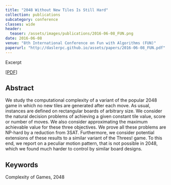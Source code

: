 ```yaml
---
title: "2048 Without New Tiles Is Still Hard"
collection: publications
subcategory: conference
classes: wide
header: 
  teaser: /assets/images/publications/2016-06-08_FUN.png
date: 2016-06-08
venue: "8th International Conference on Fun with Algorithms (FUN)"
paperurl: "http://daslerpc.github.io/assets/papers/2016-06-08_FUN.pdf"
---
```


Excerpt

\[[PDF](/assets/papers/2016-06-08_FUN.pdf)\]

## Abstract
We study the computational complexity of a variant of the popular 2048 game in which no new tiles are generated after each move. As usual, instances are defined on rectangular boards of arbitrary size. We consider the natural decision problems of achieving a given constant tile value, score or number of moves. We also consider approximating the maximum achievable value for these three objectives. We prove all these problems are NP-hard by a reduction from 3SAT.
Furthermore, we consider potential extensions of these results to a similar variant of the Threes! game. To this end, we report on a peculiar motion pattern, that is not possible in 2048, which we found much harder to control by similar board designs.

## Keywords
Complexity of Games, 2048